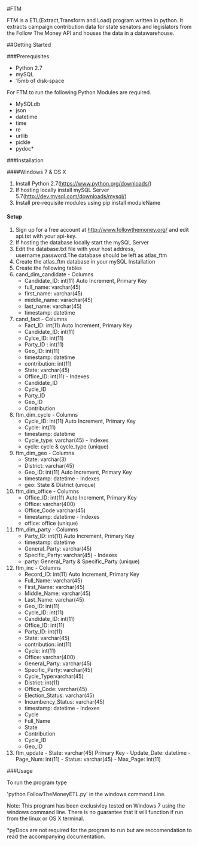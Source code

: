 #FTM 

FTM is a ETL(Extract,Transform and Load) program written in python. It extracts campaign contribution data for state senators and legislators from the Follow The Money API and houses the data in a datawarehouse.

##Getting Started

###Prerequisites

- Python 2.7
- mySQL
- 15mb of disk-space

For FTM to run the following Python Modules are required.

- MySQLdb
- json
- datetime
- time
- re
- urllib
- pickle
- pydoc*

###Installation

####Windows 7 & OS X

1. Install Python 2.7(https://www.python.org/downloads/)
2. If hosting locally install mySQL Server 5.7(http://dev.mysql.com/downloads/mysql/)
3. Install pre-requisite modules using pip install moduleName

#### Setup

1. Sign up for a free account at http://www.followthemoney.org/ and edit api.txt with your api-key.
2. If hosting the database locally start the mySQL Server
2. Edit the database.txt file with your host address, username,password.The database should be left as atlas_ftm
3. Create the atlas_ftm database in your mySQL Installation
4. Create the following tables 
  1. cand_dim_candidate
    - Columns
      * Candidate_ID: int(11) Auto Increment, Primary Key
      * full_name: varchar(45)
      * first_name: varchar(45)
      * middle_name: varachar(45)
      * last_name: varchar(45)
      * timestamp: datetime
  2. cand_fact
    - Columns
      * Fact_ID: int(11) Auto Increment, Primary Key
      * Candidate_ID: int(11)
      * Cylce_ID: int(11)
      * Party_ID : int(11)
      * Geo_ID: int(11)
      * timestamp: datetime
      * contribution: int(11)
      * State: varchar(45)
      * Office_ID: int(11)
    - Indexes
      * Candidate_ID
      * Cycle_ID
      * Party_ID
      * Geo_ID
      * Contribution
  3. ftm_dim_cycle
    - Columns
      * Cycle_ID: int(11) Auto Increment, Primary Key
      * Cycle: int(11)
      * timestamp: datetime
      * Cycle_type: varchar(45)
    - Indexes
      * cycle: cycle & cycle_type (unique)
  4. ftm_dim_geo
    - Columns
      * State: varchar(3)
      * District: varchar(45)
      * Geo_ID: int(11) Auto Increment, Primary Key
      * timestamp: datetime
    - Indexes
      * geo: State & District (unique)
  5. ftm_dim_office
    - Columns 
      * Office_ID: int(11) Auto Increment, Primary Key
      * Office: varchar(400)
      * Office_Code varchar(45)
      * timestamp: datetime
    - Indexes
      * office: office (unique)  
  6. ftm_dim_party
    - Columns
      * Party_ID: int(11) Auto Increment, Primary Key
      * timestamp: datetime
      * General_Party: varchar(45)
      * Specific_Party: varchar(45)
    - Indexes
      * party: General_Party & Specific_Party (unique)
  7. ftm_inc
    - Columns
      * Record_ID: int(11) Auto Increment, Primary Key
      * Full_Name: varchar(45)
      * First_Name: varchar(45)
      * Middle_Name: varchar(45)
      * Last_Name: varchar(45)
      * Geo_ID: int(11)
      * Cycle_ID: int(11)
      * Candidate_ID: int(11)
      * Office_ID: int(11)
      * Party_ID: int(11)
      * State: varchar(45)
      * contribution: int(11)
      * Cycle: int(11)
      * Office: varchar(400)
      * General_Party: varchar(45)
      * Specific_Party: varchar(45)
      * Cycle_Type:varchar(45)
      * District: int(11)
      * Office_Code: varchar(45)
      * Election_Status: varchar(45)
      * Incumbency_Status: varchar(45)
      * timestamp: datetime
    - Indexes
      * Cycle
      * Full_Name
      * State
      * Contribution
      * Cycle_ID
      * Geo_ID
  8. ftm_update
    - State: varchar(45) Primary Key
    - Update_Date: datetime
    - Page_Num: int(11)
    - Status: varchar(45)
    - Max_Page: int(11)

###Usage

To run the program type 

'python FollowTheMoneyETL.py' in the windows command Line. 

Note: This program has been exclusivley tested on Windows 7 using the windows command line. There is no guarantee that it will function if run from the linux or OS X terminal. 

*pyDocs are not required for the program to run but are reccomendation to read the accompanying documentation. 


